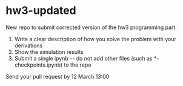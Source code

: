 # hw3-updated
New repo to submit corrected version of the hw3 programming part.

1. Write a clear description of how you solve the problem with your derivations
1. Show the simulation results
1. Submit a single ipynb -- do not add other files (such as *-checkpoints.ipynb) to the repo

Send your pull request by 12 March 13:00

